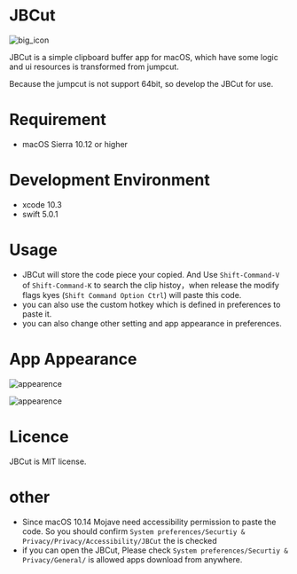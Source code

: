 # JBCut  
![big_icon](https://user-images.githubusercontent.com/15025129/63579222-b86e2980-c5c4-11e9-8b67-32ffc44c6320.png)

JBCut is a simple clipboard buffer app for macOS, which have some logic and ui resources is transformed from jumpcut. 

Because the jumpcut is not support 64bit, so develop the JBCut for use.

# Requirement
- macOS Sierra 10.12 or higher

# Development Environment
- xcode 10.3
- swift 5.0.1

# Usage
- JBCut will store the code piece your copied. And Use `Shift-Command-V` of `Shift-Command-K` to search the clip histoy，when release the modify flags kyes (`Shift Command Option Ctrl`) will paste this code.
- you can also use the custom hotkey which is defined in preferences to paste it.
- you can also change other setting and app appearance in preferences.

# App Appearance

![appearence](https://user-images.githubusercontent.com/15025129/63584464-93cb7f00-c5cf-11e9-84ca-f5f81e08415c.gif)

![appearence](https://user-images.githubusercontent.com/15025129/63582291-64b30e80-c5cb-11e9-8b0d-38f7789ed7ed.gif)

# Licence
JBCut is MIT license.

# other 
- Since macOS 10.14 Mojave need accessibility permission to paste the code. So you should confirm `System preferences/Securtiy & Privacy/Privacy/Accessibility/JBCut` the is checked
- if you can open the JBCut, Please check `System preferences/Securtiy & Privacy/General/` is allowed apps download from anywhere.
